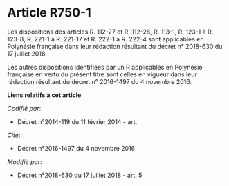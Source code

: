 # Article R750-1

Les dispositions des articles R. 112-27 et R. 112-28, R. 113-1, R. 123-1 à R. 123-8, R. 221-1 à R. 221-17 et R. 222-1 à R.
222-4 sont applicables en Polynésie française dans leur rédaction résultant du décret n° 2018-630 du 17 juillet 2018.

Les autres dispositions identifiées par un R applicables en Polynésie française en vertu du présent titre sont celles en
vigueur dans leur rédaction résultant du décret n° 2016-1497 du 4 novembre 2016.

**Liens relatifs à cet article**

_Codifié par_:

  - Décret n°2014-119 du 11 février 2014 - art.

_Cite_:

  - Décret n°2016-1497 du 4 novembre 2016

_Modifié par_:

  - Décret n°2018-630 du 17 juillet 2018 - art. 5
